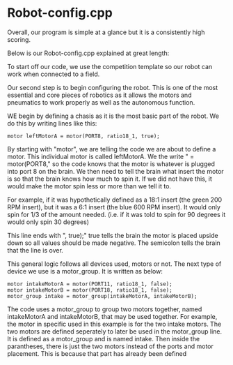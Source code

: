 # Robot-config.cpp
Overall, our program is simple at a glance but it is a consistently high scoring.

Below is our Robot-config.cpp explained at great length:

  To start off our code, we use the competition template so our robot can work when connected to a field. 

  Our second step is to begin configuring the robot. This is one of the most essential and core pieces of robotics as it allows the  motors and pneumatics to work properly as well as the autonomous function.


WE begin by defining a chasis as it is the most basic part of the robot. We do this by writing lines like this:

    motor leftMotorA = motor(PORT8, ratio18_1, true);

  By starting with "motor", we are telling the code we are about to define a motor. This individual motor is called leftMotorA. 
We the write " = motor(PORT8," so the code knows that the motor is whatever is plugged into port 8 on the brain. 
We then need to tell the brain what insert the motor is so that the brain knows how much to spin it.
If we did not have this, it would make the motor spin less or more than we tell it to.

  For example, if it was hypothetically defined as a 18:1 insert (the green 200 RPM insert), but it was a 6:1 insert (the blue 600 RPM insert). It would only spin for 1/3 of the amount needed. (i.e. if it was told to spin for 90 degrees it would only spin 30 degrees)

  This line ends with ", true);" true tells the brain the motor is placed upside down so all values should be made negative. The semicolon tells the brain that the line is over.

  This general logic follows all devices used, motors or not. The next type of device we use is a motor_group. It is written as below:

    motor intakeMotorA = motor(PORT11, ratio18_1, false);
    motor intakeMotorB = motor(PORT18, ratio18_1, false);
    motor_group intake = motor_group(intakeMotorA, intakeMotorB);
    
  The code uses a motor_group to group two motors together, named intakeMotorA and intakeMotorB, that may be used together. For example, the motor in specific used in this example is for the two intake motors. The two motors are defined seperately to later be used in the motor_group line. It is defined as a motor_group and is named intake. Then inside the parantheses, there is just the two motors instead of the ports and motor placement. This is because that part has already been defined 
